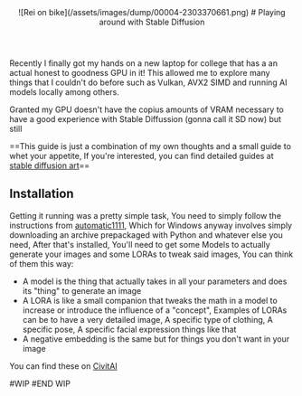 <header>
![Rei on bike](/assets/images/dump/00004-2303370661.png)
# Playing around with Stable Diffusion
</header>

Recently I finally got my hands on a new laptop for college that has a an actual honest to goodness GPU in it!
This allowed me to explore many things that I couldn't do before such as Vulkan, AVX2 SIMD and running AI models locally among others.

Granted my GPU doesn't have the copius amounts of VRAM necessary to have a good experience with Stable Diffussion (gonna call it SD now) but still

==This guide is just a combination of my own thoughts and a small guide to whet your appetite, If you're interested, you can find detailed guides at [stable diffusion art](https://stable-diffusion-art.com/tutorials/)==

## Installation
Getting it running was a pretty simple task, You need to simply follow the instructions from [automatic1111](https://github.com/AUTOMATIC1111/stable-diffusion-webui), Which for Windows anyway involves simply downloading an archive prepackaged with Python and whatever else you need, After that's installed, You'll need to get some Models to actually generate your images and some LORAs to tweak said images, You can think of them this way:

- A model is the thing that actually takes in all your parameters and does its "thing" to generate an image
- A LORA is like a small companion that tweaks the math in a model to increase or introduce the influence of a "concept", Examples of LORAs can be to have a very detailed image, A specific type of clothing, A specific pose, A specific facial expression things like that
- A negative embedding is the same but for things you don't want in your image

You can find these on [CivitAI](https://civitai.com/models)

#WIP
#END WIP
